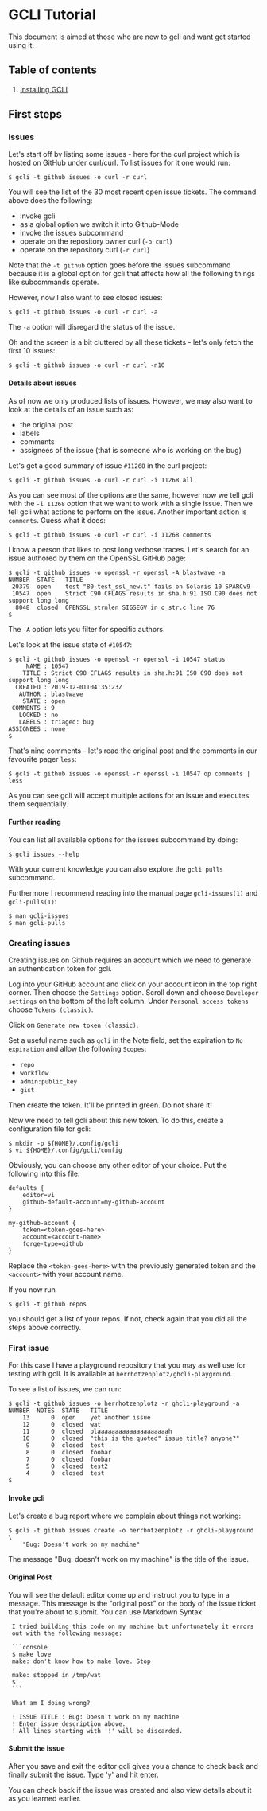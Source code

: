 # GCLI Tutorial

This document is aimed at those who are new to gcli and want get
started using it.

## Table of contents

1. [Installing GCLI](./02-Installation.html)

## First steps

### Issues

Let's start off by listing some issues - here for the curl project
which is hosted on GitHub under curl/curl. To list issues for it one
would run:

    $ gcli -t github issues -o curl -r curl

You will see the list of the 30 most recent open issue tickets. The
command above does the following:

  - invoke gcli
  - as a global option we switch it into Github-Mode
  - invoke the issues subcommand
  - operate on the repository owner curl (`-o curl`)
  - operate on the repository curl (`-r curl`)

Note that the `-t github` option goes before the issues subcommand
because it is a global option for gcli that affects how all the
following things like subcommands operate.

However, now I also want to see closed issues:

    $ gcli -t github issues -o curl -r curl -a

The `-a` option will disregard the status of the issue.

Oh and the screen is a bit cluttered by all these tickets - let's only
fetch the first 10 issues:

    $ gcli -t github issues -o curl -r curl -n10

#### Details about issues

As of now we only produced lists of issues. However, we may also want
to look at the details of an issue such as:

  - the original post
  - labels
  - comments
  - assignees of the issue (that is someone who is working on the bug)

Let's get a good summary of issue `#11268` in the curl project:

    $ gcli -t github issues -o curl -r curl -i 11268 all

As you can see most of the options are the same, however now we tell
gcli with the `-i 11268` option that we want to work with a single
issue. Then we tell gcli what actions to perform on the issue. Another
important action is `comments`. Guess what it does:

    $ gcli -t github issues -o curl -r curl -i 11268 comments

I know a person that likes to post long verbose traces. Let's search
for an issue authored by them on the OpenSSL GitHub page:

    $ gcli -t github issues -o openssl -r openssl -A blastwave -a
    NUMBER  STATE   TITLE
     20379  open    test "80-test_ssl_new.t" fails on Solaris 10 SPARCv9
     10547  open    Strict C90 CFLAGS results in sha.h:91 ISO C90 does not support long long
      8048  closed  OPENSSL_strnlen SIGSEGV in o_str.c line 76
    $

The `-A` option lets you filter for specific authors.

Let's look at the issue state of `#10547`:

    $ gcli -t github issues -o openssl -r openssl -i 10547 status
         NAME : 10547
        TITLE : Strict C90 CFLAGS results in sha.h:91 ISO C90 does not support long long
      CREATED : 2019-12-01T04:35:23Z
       AUTHOR : blastwave
        STATE : open
     COMMENTS : 9
       LOCKED : no
       LABELS : triaged: bug
    ASSIGNEES : none
    $

That's nine comments - let's read the original post and the comments
in our favourite pager `less`:

    $ gcli -t github issues -o openssl -r openssl -i 10547 op comments | less

As you can see gcli will accept multiple actions for an issue and
executes them sequentially.

#### Further reading

You can list all available options for the issues subcommand by doing:

    $ gcli issues --help

With your current knowledge you can also explore the `gcli pulls` subcommand.

Furthermore I recommend reading into the manual page `gcli-issues(1)`
and `gcli-pulls(1)`:

    $ man gcli-issues
    $ man gcli-pulls

### Creating issues

Creating issues on Github requires an account which we need to
generate an authentication token for gcli.

Log into your GitHub account and click on your account icon in the top
right corner. Then choose the `Settings` option. Scroll down and
choose `Developer settings` on the bottom of the left column. Under
`Personal access tokens` choose `Tokens (classic)`.

Click on `Generate new token (classic)`.

Set a useful name such as `gcli` in the Note field, set the expiration
to `No expiration` and allow the following `Scopes`:

  - `repo`
  - `workflow`
  - `admin:public_key`
  - `gist`

Then create the token. It'll be printed in green. Do not share it!

Now we need to tell gcli about this new token. To do this, create a
configuration file for gcli:

    $ mkdir -p ${HOME}/.config/gcli
    $ vi ${HOME}/.config/gcli/config

Obviously, you can choose any other editor of your choice. Put the
following into this file:


    defaults {
        editor=vi
        github-default-account=my-github-account
    }

    my-github-account {
        token=<token-goes-here>
        account=<account-name>
        forge-type=github
    }

Replace the `<token-goes-here>` with the previously generated token
and the `<account>` with your account name.

If you now run

    $ gcli -t github repos

you should get a list of your repos. If not, check again that you did
all the steps above correctly.

### First issue

For this case I have a playground repository that you may as well use
for testing with gcli. It is available at
`herrhotzenplotz/ghcli-playground`.

To see a list of issues, we can run:

    $ gcli -t github issues -o herrhotzenplotz -r ghcli-playground -a
    NUMBER  NOTES  STATE   TITLE
        13      0  open    yet another issue
        12      0  closed  wat
        11      0  closed  blaaaaaaaaaaaaaaaaaaaah
        10      0  closed  "this is the quoted" issue title? anyone?"
         9      0  closed  test
         8      0  closed  foobar
         7      0  closed  foobar
         5      0  closed  test2
         4      0  closed  test
    $

#### Invoke gcli
Let's create a bug report where we complain about things not working:

    $ gcli -t github issues create -o herrhotzenplotz -r ghcli-playground \
        "Bug: Doesn't work on my machine"

The message "Bug: doesn't work on my machine" is the title of the
issue.

#### Original Post

You will see the default editor come up and instruct you to type in a
message. This message is the "original post" or the body of the issue
ticket that you're about to submit. You can use Markdown Syntax:

     I tried building this code on my machine but unfortunately it errors
     out with the following message:

     ```console
     $ make love
     make: don't know how to make love. Stop

     make: stopped in /tmp/wat
     $
     ```

     What am I doing wrong?

     ! ISSUE TITLE : Bug: Doesn't work on my machine
     ! Enter issue description above.
     ! All lines starting with '!' will be discarded.

#### Submit the issue

After you save and exit the editor gcli gives you a chance to check
back and finally submit the issue. Type 'y' and hit enter.

You can check back if the issue was created and also view details
about it as you learned earlier.
